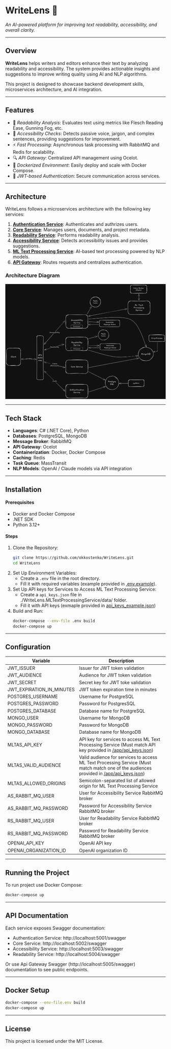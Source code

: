 # WriteLens 📖
*An AI-powered platform for improving text readability, accessibility, and overall clarity.*

---

## Overview
**WriteLens** helps writers and editors enhance their text by analyzing readability and accessibility. The system provides actionable insights and suggestions to improve writing quality using AI and NLP algorithms.

This project is designed to showcase backend development skills, microservices architecture, and AI integration.

---

## Features
- 🚀 *Readability Analysis*: Evaluates text using metrics like Flesch Reading Ease, Gunning Fog, etc.
- 🧠 *Accessibility Checks*: Detects passive voice, jargon, and complex sentences, providing suggestions for improvement.
- ⚡ *Fast Processing*: Asynchronous task processing with RabbitMQ and Redis for scalability.
- 🔍 *API Gateway*: Centralized API management using Ocelot.
- 🐳 *Dockerized Environment*: Easily deploy and scale with Docker Compose.
- 🔐 *JWT-based Authentication*: Secure communication across services.

---

## Architecture
WriteLens follows a microservices architecture with the following key services:
1. **[Authentication Service](./WriteLens.AuthService/)**: Authenticates and authrizes users.
2. **[Core Service](./WriteLens.Core/)**: Manages users, documents, and project metadata.
3. **[Readability Service](./WriteLens.ReadabilityService/)**: Performs readability analysis.
4. **[Accessibility Service](./WriteLens.AccessibilityService/)**: Detects accessibility issues and provides suggestions.
5. **[ML Text Processing Service](./WriteLens.MLTextProcessingService/)**: AI-based text processing powered by NLP models.
6. **[API Gateway](./WriteLens.ApiGateway/)**: Routes requests and centralizes authentication.

### Architecture Diagram
![img](./assets/architecture_diagram_dark.png)

---

## Tech Stack
- **Languages**: C# (.NET Core), Python
- **Databases**: PostgreSQL, MongoDB
- **Message Broker**: RabbitMQ
- **API Gateway**: Ocelot
- **Containerization**: Docker, Docker Compose
- **Caching**: Redis
- **Task Queue**: MassTransit
- **NLP Models**: OpenAI / Claude models via API integration

---

## Installation
#### Prerequisites
- Docker and Docker Compose
- .NET SDK
- Python 3.12+

#### Steps
1.	Clone the Repository:
    ```bash
    git clone https://github.com/okkostenko/WriteLens.git
    cd WriteLens
    ```
2. Set Up Environment Variables:
    - Create a ```.env``` file in the root directory.
    - Fill it with required variables (example provided in [.env.example](./.env.example)).
3. Set Up API keys for Services to Access ML Text Processing Service:
    - Create a ```api_keys.json``` file in ./WriteLens.MLTextProcessingService/data/ folder.
    - Fill it with API keys (exmaple provided in [api_keys_example.json](./WriteLens.MLTextProcessingService/data/api_keys_example.json))
4. Build and Run:
    ```bash
    docker-compose --env-file .env build
    docker-compose up
    ```

---

## Configuration

|Variable | Description|
|---------|------------|
| JWT_ISSUER | Issuer for JWT token validation|
| JWT_AUDIENCE | Audience for JWT token validation|
| JWT_SECRET | Secret key for JWT toke validation|
| JWT_EXPIRATION_IN_MINUTES| JWT token expiration time in minutes|
| POSTGRES_USERNAME | Username for PostgreSQL |
| POSTGRES_PASSWORD | Password for PostgresSQL|
| POSTGRES_DATABASE | Database name for PostgreSQL|
| MONGO_USER | Username for MongoDB|
| MONGO_PASSWORD | Password for MongoDB|
| MONGO_DATABASE | Database name for MongoDB|
| MLTAS_API_KEY | API key for services to access ML Text Processing Service (Must match API key provided in [/app/api_keys.json](./WriteLens.MLTextProcessingService/data/api_keys.json))|
| MLTAS_VALID_AUDIENCE | Valid audience for services to access ML Text Processing Service (Must match match one of the audiences provided in [/app/api_keys.json](./WriteLens.MLTextProcessingService/data/api_keys_example.json))|
| MLTAS_ALLOWED_ORIGINS | Semicolon-separated list of allowed origin for ML Text Processing Service |
| AS_RABBIT_MQ_USER | User for Accessibility Service RabbitMQ broker |
| AS_RABBIT_MQ_PASSWORD | Password for Accessibility Service RabbitMQ broker |
| RS_RABBIT_MQ_USER | User for Readability Service RabbitMQ broker |
| RS_RABBIT_MQ_PASSWORD | Password for Readability Service RabbitMQ broker |
| OPENAI_API_KEY | OpenAI API key |
| OPENAI_ORGANIZATION_ID |OpenAI organization ID |

---

## Running the Project
To run project use Docker Compose:
```bash
docker-compose up
```

---

## API Documentation
Each service exposes Swagger documentation:
- Authentication Service: http://localhost:5001/swagger
- Core Service: http://localhost:5002/swagger
- Accessibility Service: http://localhost:5003/swagger
- Readability Service: http://localhost:5004/swagger

Or use Api Gateway Swagger (http://localhost:5005/swagger) documentation to see public endpoints.

---
<!-- 
## Testing
### Unit Tests
Run unit tests for individual services:
```bash
dotnet test WriteLens.Core.Tests
```

Or test the whole project with:
```bash
dotnet test
``` -->

<!-- --- -->

## Docker Setup
```bash
docker-compose --env-file.env build
docker-compose up
```

---

## License
This project is licensed under the MIT License.
